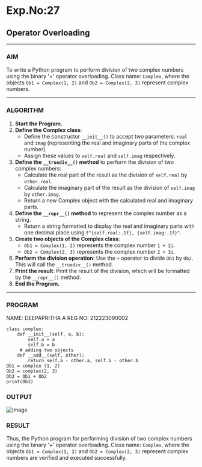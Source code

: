 # Exp.No:27  
## Operator Overloading

---

### AIM  
To write a Python program to perform division of two complex numbers using the binary '+' operator overloading. Class name: `Complex`, where the objects `Ob1 = Complex(1, 2)` and `Ob2 = Complex(2, 3)` represent complex numbers.

---

### ALGORITHM

1. **Start the Program.**
2. **Define the Complex class**:
   - Define the constructor `__init__()` to accept two parameters: `real` and `imag` (representing the real and imaginary parts of the complex number).
   - Assign these values to `self.real` and `self.imag` respectively.
3. **Define the `__truediv__()` method** to perform the division of two complex numbers:
   - Calculate the real part of the result as the division of `self.real` by `other.real`.
   - Calculate the imaginary part of the result as the division of `self.imag` by `other.imag`.
   - Return a new Complex object with the calculated real and imaginary parts.
4. **Define the `__repr__()` method** to represent the complex number as a string.
   - Return a string formatted to display the real and imaginary parts with one decimal place using `f"{self.real:.1f}, {self.imag:.1f}"`.
5. **Create two objects of the Complex class**:
   - `Ob1 = Complex(1, 2)` represents the complex number `1 + 2i`.
   - `Ob2 = Complex(2, 3)` represents the complex number `2 + 3i`.
6. **Perform the division operation**: Use the `+` operator to divide `Ob1` by `Ob2`. This will call the `__truediv__()` method.
7. **Print the result**: Print the result of the division, which will be formatted by the `__repr__()` method.
8. **End the Program.**

---

### PROGRAM
NAME: DEEPAPRITHA A
REG NO: 212223090002
```
class complex:
    def __init__(self, a, b):
        self.a = a
        self.b = b
     # adding two objects
    def __add__(self, other):
        return self.a - other.a, self.b - other.b
Ob1 = complex (1, 2)
Ob2 = complex(2, 3)
Ob3 = Ob1 + Ob2
print(Ob3)
```

### OUTPUT

![image](https://github.com/user-attachments/assets/7aae1679-a45c-4fdc-8bce-dba7ab68b0bd)

### RESULT

Thus, the Python program for performing division of two complex numbers using the binary '+' operator overloading. Class name: `Complex`, where the objects `Ob1 = Complex(1, 2)` and `Ob2 = Complex(2, 3)` represent complex numbers are verified and executed successfully.

